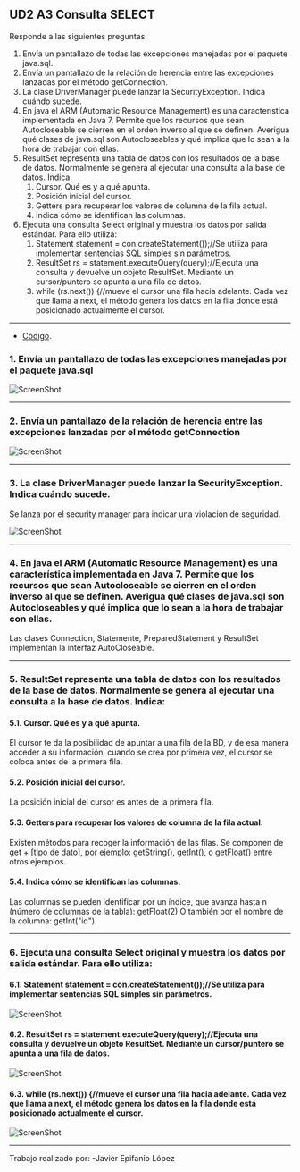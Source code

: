 ## UD2 A3 Consulta SELECT

Responde a las siguientes preguntas:
1. Envía un pantallazo de todas las excepciones manejadas por el paquete java.sql.
2. Envía un pantallazo de la relación de herencia entre las excepciones lanzadas por el método getConnection.
3. La clase DriverManager puede lanzar la SecurityException. Indica cuándo sucede.
4. En java el ARM (Automatic Resource Management) es una característica implementada en Java 7. Permite que los recursos que sean Autocloseable se cierren en el orden inverso al que se definen. Averigua qué clases de java.sql son Autocloseables y qué implica que lo sean a la hora de trabajar con ellas.
5. ResultSet representa una tabla de datos con los resultados de la base de datos. Normalmente se genera al ejecutar una consulta a la base de datos. Indica:
    1. Cursor. Qué es y a qué apunta.
    2. Posición inicial del cursor.
    3. Getters para recuperar los valores de columna de la fila actual.
    4. Indica cómo se identifican las columnas.
6. Ejecuta una consulta Select original y muestra los datos por salida estándar. Para ello utiliza:
    1. Statement statement  = con.createStatement());//Se utiliza para implementar sentencias SQL simples sin parámetros.
    2. ResultSet rs = statement.executeQuery(query);//Ejecuta una consulta y devuelve un objeto ResultSet. Mediante un cursor/puntero se apunta a una fila de datos. 
    3. while (rs.next()) {//mueve el cursor una fila hacia adelante. Cada vez que llama a next, el método genera los datos en la fila donde está posicionado actualmente el cursor.

---------

- [Código](java/Conexion.java).

### 1. Envía un pantallazo de todas las excepciones manejadas por el paquete java.sql
![ScreenShot](https://github.com/iesgrancapitan/ud2-a3-consulta-select-JaviEpi/blob/main/img/exceptions.png)

------

### 2. Envía un pantallazo de la relación de herencia entre las excepciones lanzadas por el método getConnection
![ScreenShot](https://github.com/iesgrancapitan/ud2-a3-consulta-select-JaviEpi/blob/main/img/herencia.png)

------

### 3. La clase DriverManager puede lanzar la SecurityException. Indica cuándo sucede.
Se lanza por el security manager para indicar una violación de seguridad.

![ScreenShot](https://github.com/iesgrancapitan/ud2-a3-consulta-select-JaviEpi/blob/main/img/SecurityException.png)

------

### 4. En java el ARM (Automatic Resource Management) es una característica implementada en Java 7. Permite que los recursos que sean Autocloseable se cierren en el orden inverso al que se definen. Averigua qué clases de java.sql son Autocloseables y qué implica que lo sean a la hora de trabajar con ellas.
Las clases Connection, Statemente, PreparedStatement y ResultSet implementan la interfaz AutoCloseable.

-------

### 5. ResultSet representa una tabla de datos con los resultados de la base de datos. Normalmente se genera al ejecutar una consulta a la base de datos. Indica:
#### 5.1. Cursor. Qué es y a qué apunta.
El cursor te da la posibilidad de apuntar a una fila de la BD, y de esa manera acceder a su información, cuando se crea por primera vez, el cursor se coloca antes de la primera fila.

#### 5.2. Posición inicial del cursor.
La posición inicial del cursor es antes de la primera fila.

#### 5.3. Getters para recuperar los valores de columna de la fila actual.
Existen métodos para recoger la información de las filas. Se componen de get + [tipo de dato], por ejemplo: getString(), getInt(), o getFloat() entre otros ejemplos.

#### 5.4. Indica cómo se identifican las columnas.
Las columnas se pueden identificar por un índice, que avanza hasta n (número de columnas de la tabla): getFloat(2) O también por el nombre de la columna: getInt("id").

------

### 6. Ejecuta una consulta Select original y muestra los datos por salida estándar. Para ello utiliza:

#### 6.1. Statement statement  = con.createStatement());//Se utiliza para implementar sentencias SQL simples sin parámetros.

![ScreenShot](https://github.com/iesgrancapitan/ud2-a3-consulta-select-JaviEpi/blob/main/img/statement.png)

#### 6.2. ResultSet rs = statement.executeQuery(query);//Ejecuta una consulta y devuelve un objeto ResultSet. Mediante un cursor/puntero se apunta a una fila de datos. 

![ScreenShot](https://github.com/iesgrancapitan/ud2-a3-consulta-select-JaviEpi/blob/main/img/resultset.png)

#### 6.3. while (rs.next()) {//mueve el cursor una fila hacia adelante. Cada vez que llama a next, el método genera los datos en la fila donde está posicionado actualmente el cursor.

![ScreenShot](https://github.com/iesgrancapitan/ud2-a3-consulta-select-JaviEpi/blob/main/img/while.png)

----
Trabajo realizado por: -Javier Epifanio López
